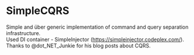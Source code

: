 SimpleCQRS
==========
Simple and über generic implementation of command and query separation infrastructure.<br />
Used DI container - SimpleInjector (https://simpleinjector.codeplex.com/).<br />
Thanks to @dot_NET_Junkie for his blog posts about CQRS.
